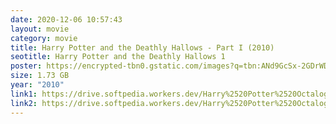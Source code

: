 ```yaml
---
date: 2020-12-06 10:57:43
layout: movie
category: movie
title: Harry Potter and the Deathly Hallows - Part I (2010)
seotitle: Harry Potter and the Deathly Hallows 1
poster: https://encrypted-tbn0.gstatic.com/images?q=tbn:ANd9GcSx-2GDrWDPupcHK6RNEdl8AGF6-uD6JLQVAA8QBffdhmyrVjQ6
size: 1.73 GB
year: "2010"
link1: https://drive.softpedia.workers.dev/Harry%2520Potter%2520Octalogy%2520(2001%2520to%25202011)/Telegram%2520(%40tadubs)%2520Harry%2520Potter%2520and%2520the%2520Deathly%2520Hallows%2520Part%25201%2520(2010)%5B720p%2520-%2520New%2520BDRip%2520-%2520%5BTamil%2520%2B%2520Telugu%2520%2B%2520Hindi%2520%2B%2520Eng%5D%2520%5BTENTROCKERS%5D.mkv?rootId=0AN9zhQ1hps-9Uk9PVA
link2: https://drive.softpedia.workers.dev/Harry%2520Potter%2520Octalogy%2520(2001%2520to%25202011)/Telegram%2520(%40tadubs)%2520Harry%2520Potter%2520and%2520the%2520Deathly%2520Hallows%2520Part%25201%2520(2010)%5B720p%2520-%2520New%2520BDRip%2520-%2520%5BTamil%2520%2B%2520Telugu%2520%2B%2520Hindi%2520%2B%2520Eng%5D%2520%5BTENTROCKERS%5D.mkv?rootId=0AN9zhQ1hps-9Uk9PVA
---
```

